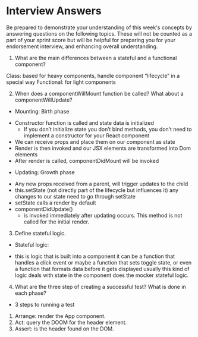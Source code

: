 # Interview Answers

Be prepared to demonstrate your understanding of this week's concepts by answering questions on the following topics. These will not be counted as a part of your sprint score but will be helpful for preparing you for your endorsement interview, and enhancing overall understanding.

1. What are the main differences between a stateful and a functional component?

Class: based for heavy components, handle component “lifecycle” in a special way
Functional: for light components

2. When does a componentWillMount function be called? What about a componentWillUpdate?

- Mounting: Birth phase

* Constructor function is called and state data is initialized
  - If you don’t initialize state you don’t bind methods, you don’t need to implement a constructor for your React component
* We can receive props and place them on our component as state
* Render is then invoked and our JSX elements are transformed into Dom elements
* After render is called, componentDidMount will be invoked

- Updating: Growth phase

* Any new props received from a parent, will trigger updates to the child
* this.setState (not directly part of the lifecycle but influences it) any changes to our state need to go through setState
* setState calls a render by default
* componentDidUpdate()
  - is invoked immediately after updating occurs. This method is not called for the initial render.

3. Define stateful logic.

- Stateful logic:

* this is logic that is built into a component it can be a function that handles a click event or maybe a function that sets toggle state, or even a function that formats data before it gets displayed usually this kind of logic deals with state in the component does the mocker stateful logic.

4. What are the three step of creating a successful test? What is done in each phase?

- 3 steps to running a test

1. Arrange: render the App component.
2. Act: query the DOOM for the header element.
3. Assert: is the header found on the DOM.
